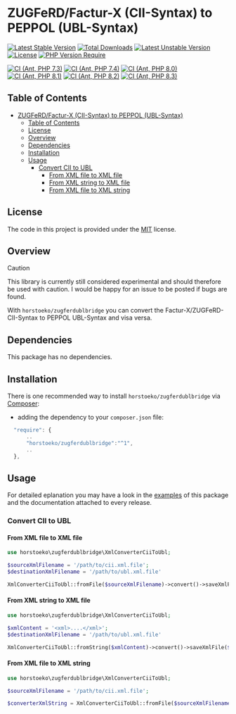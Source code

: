 # ZUGFeRD/Factur-X (CII-Syntax) to PEPPOL (UBL-Syntax)

[![Latest Stable Version](http://poser.pugx.org/horstoeko/zugferdublbridge/v)](https://packagist.org/packages/horstoeko/zugferdublbridge) [![Total Downloads](http://poser.pugx.org/horstoeko/zugferdublbridge/downloads)](https://packagist.org/packages/horstoeko/zugferdublbridge) [![Latest Unstable Version](http://poser.pugx.org/horstoeko/zugferdublbridge/v/unstable)](https://packagist.org/packages/horstoeko/zugferdublbridge) [![License](http://poser.pugx.org/horstoeko/zugferdublbridge/license)](https://packagist.org/packages/horstoeko/zugferdublbridge) [![PHP Version Require](http://poser.pugx.org/horstoeko/zugferdublbridge/require/php)](https://packagist.org/packages/horstoeko/zugferdublbridge)

[![CI (Ant, PHP 7.3)](https://github.com/horstoeko/zugferdublbridge/actions/workflows/build.php73.ant.yml/badge.svg)](https://github.com/horstoeko/zugferdublbridge/actions/workflows/build.php73.ant.yml)
[![CI (Ant, PHP 7.4)](https://github.com/horstoeko/zugferdublbridge/actions/workflows/build.php74.ant.yml/badge.svg)](https://github.com/horstoeko/zugferdublbridge/actions/workflows/build.php74.ant.yml)
[![CI (Ant, PHP 8.0)](https://github.com/horstoeko/zugferdublbridge/actions/workflows/build.php80.ant.yml/badge.svg)](https://github.com/horstoeko/zugferdublbridge/actions/workflows/build.php80.ant.yml)
[![CI (Ant, PHP 8.1)](https://github.com/horstoeko/zugferdublbridge/actions/workflows/build.php81.ant.yml/badge.svg)](https://github.com/horstoeko/zugferdublbridge/actions/workflows/build.php81.ant.yml)
[![CI (Ant, PHP 8.2)](https://github.com/horstoeko/zugferdublbridge/actions/workflows/build.php82.ant.yml/badge.svg)](https://github.com/horstoeko/zugferdublbridge/actions/workflows/build.php82.ant.yml)
[![CI (Ant, PHP 8.3)](https://github.com/horstoeko/zugferdublbridge/actions/workflows/build.php83.ant.yml/badge.svg)](https://github.com/horstoeko/zugferdublbridge/actions/workflows/build.php83.ant.yml)

## Table of Contents

- [ZUGFeRD/Factur-X (CII-Syntax) to PEPPOL (UBL-Syntax)](#zugferdfactur-x-cii-syntax-to-peppol-ubl-syntax)
  - [Table of Contents](#table-of-contents)
  - [License](#license)
  - [Overview](#overview)
  - [Dependencies](#dependencies)
  - [Installation](#installation)
  - [Usage](#usage)
    - [Convert CII to UBL](#convert-cii-to-ubl)
      - [From XML file to XML file](#from-xml-file-to-xml-file)
      - [From XML string to XML file](#from-xml-string-to-xml-file)
      - [From XML file to XML string](#from-xml-file-to-xml-string)

## License

The code in this project is provided under the [MIT](https://opensource.org/licenses/MIT) license.

## Overview

> [!CAUTION]
> This library is currently still considered experimental and should therefore be used with caution. I would be happy for an issue to be posted if bugs are found.

With `horstoeko/zugferdublbridge` you can convert the Factur-X/ZUGFeRD-CII-Syntax to PEPPOL UBL-Syntax and visa versa.

## Dependencies

This package has no dependencies.

## Installation

There is one recommended way to install `horstoeko/zugferdublbridge` via [Composer](https://getcomposer.org/):

* adding the dependency to your ``composer.json`` file:

```js
  "require": {
      ..
      "horstoeko/zugferdublbridge":"^1",
      ..
  },
```

## Usage

For detailed eplanation you may have a look in the [examples](https://github.com/horstoeko/zugferdublbridge/tree/master/examples) of this package and the documentation attached to every release.

### Convert CII to UBL

#### From XML file to XML file

```php
use horstoeko\zugferdublbridge\XmlConverterCiiToUbl;

$sourceXmlFilename = '/path/to/cii.xml.file';
$destinationXmlFilename = '/path/to/ubl.xml.file'

XmlConverterCiiToUbl::fromFile($sourceXmlFilename)->convert()->saveXmlFile($destinationXmlFilename);
```

#### From XML string to XML file

```php
use horstoeko\zugferdublbridge\XmlConverterCiiToUbl;

$xmlContent = '<xml>....</xml>';
$destinationXmlFilename = '/path/to/ubl.xml.file'

XmlConverterCiiToUbl::fromString($xmlContent)->convert()->saveXmlFile($destinationXmlFilename);
```

#### From XML file to XML string

```php
use horstoeko\zugferdublbridge\XmlConverterCiiToUbl;

$sourceXmlFilename = '/path/to/cii.xml.file';

$converterXmlString = XmlConverterCiiToUbl::fromFile($sourceXmlFilename)->convert()->saveXmlString();
```
